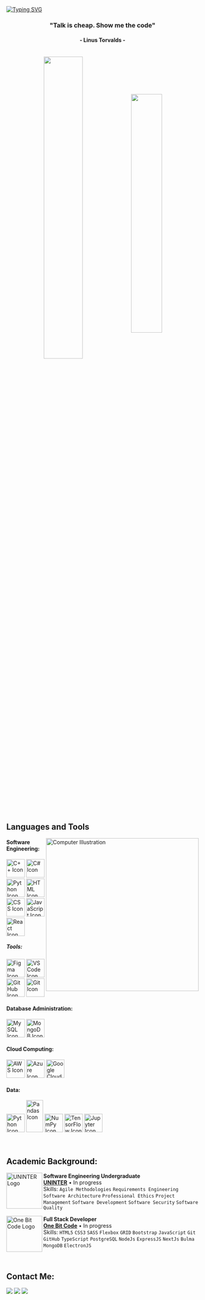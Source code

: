 [![Typing SVG](https://readme-typing-svg.herokuapp.com?color=FF3670&size=35&center=true&vCenter=true&width=1000&lines=Welcome+to+my+GitHub+profile!;My+name+is+Khaled+El-Saeid;I'm+Software+Engineering+Student)](https://git.io/typing-svg)

<h3 align="center">"Talk is cheap. Show me the code"</h3>
<h4 align="center">- Linus Torvalds -</h4>

<br>

<div align="center" style="margin-bottom:200px">
 <img width=45% align="center" src="https://github-readme-stats.vercel.app/api?username=jacquelineatae&theme=radical&show_icons=true" />
 <img width=40% align="center" src="https://github-readme-stats.vercel.app/api/top-langs/?username=jacquelineatae&layout=compact&theme=radical" />
</div>


<br>

## Languages and Tools

<img src="https://raw.githubusercontent.com/MicaelliMedeiros/micaellimedeiros/master/image/computer-illustration.png" min-width="400px" max-width="400px" width="400px" align="right" alt="Computer Illustration">

#### Software Engineering:
[<img height="48px" width="48px" alt="C++ Icon" src="https://skillicons.dev/icons?i=cpp"/>](https://isocpp.org/)
[<img height="48px" width="48px" alt="C# Icon" src="https://skillicons.dev/icons?i=cs"/>](https://learn.microsoft.com/en-us/dotnet/csharp/)
[<img height="48px" width="48px" alt="Python Icon" src="https://skillicons.dev/icons?i=python"/>](https://www.python.org/)
[<img height="48px" width="48px" alt="HTML Icon" src="https://skillicons.dev/icons?i=html"/>](https://developer.mozilla.org/en-US/docs/Web/HTML)
[<img height="48px" width="48px" alt="CSS Icon" src="https://skillicons.dev/icons?i=css"/>](https://developer.mozilla.org/en-US/docs/Web/CSS)
[<img height="48px" width="48px" alt="JavaScript Icon" src="https://skillicons.dev/icons?i=js"/>](https://developer.mozilla.org/en-US/docs/Web/JavaScript)
[<img height="48px" width="48px" alt="React Icon" src="https://skillicons.dev/icons?i=react"/>](https://react.dev/)

##### Tools:
[<img height="48px" width="48px" alt="Figma Icon" src="https://skillicons.dev/icons?i=figma"/>](https://www.figma.com/)
[<img height="48px" width="48px" alt="VS Code Icon" src="https://skillicons.dev/icons?i=vscode"/>](https://code.visualstudio.com/)
[<img height="48px" width="48px" alt="GitHub Icon" src="https://skillicons.dev/icons?i=github"/>](https://github.com/)
[<img height="48px" width="48px" alt="Git Icon" src="https://skillicons.dev/icons?i=git"/>](https://git-scm.com/)

#### Database Administration:
[<img height="48px" width="48px" alt="MySQL Icon" src="https://skillicons.dev/icons?i=mysql"/>](https://www.mysql.com/)
[<img height="48px" width="48px" alt="MongoDB Icon" src="https://skillicons.dev/icons?i=mongodb"/>](https://www.mongodb.com/)

#### Cloud Computing:
[<img height="48px" width="48px" alt="AWS Icon" src="https://skillicons.dev/icons?i=aws"/>](https://aws.amazon.com/)
[<img height="48px" width="48px" alt="Azure Icon" src="https://skillicons.dev/icons?i=azure"/>](https://azure.microsoft.com/)
[<img height="48px" width="48px" alt="Google Cloud Icon" src="https://skillicons.dev/icons?i=gcp"/>](https://cloud.google.com/)

#### Data:
[<img height="48px" width="48px" alt="Python Icon" src="https://skillicons.dev/icons?i=python"/>](https://www.python.org/)
[<img height="84px" width="44px" alt="Pandas Icon" src="https://pandas.pydata.org/static/img/pandas_mark_white.svg"/>](https://pandas.pydata.org/)
[<img height="48px" width="48px" alt="NumPy Icon" src="https://skillicons.dev/icons?i=numpy"/>](https://numpy.org/)
[<img height="48px" width="48px" alt="TensorFlow Icon" src="https://skillicons.dev/icons?i=tensorflow"/>](https://www.tensorflow.org/)
[<img height="48px" width="48px" alt="Jupyter Icon" src="https://skillicons.dev/icons?i=jupyter"/>](https://jupyter.org/)



<br>

## Academic Background:

[<img align="left" height="94px" width="94px" alt="UNINTER Logo" src="https://media.licdn.com/dms/image/C4E0BAQG5HFi6nWrpQg/company-logo_200_200/0/1655119369480/grupo_uninter_logo?e=1709164800&v=beta&t=A_gJyj3OZmT1JZNQcxaIJY67jzxMEJMvcpxyq1CwmS0"/>](https://www.uninter.com/)
**Software Engineering Undergraduate** \
[**UNINTER**](https://www.uninter.com/) • In progress \
Skills: `Agile Methodologies` `Requirements Engineering` `Software Architecture` `Professional Ethics` `Project Management` `Software Development` `Software Security` `Software Quality`

[<img align="left" height="94px" width="94px" alt="One Bit Code Logo" src="https://yt3.googleusercontent.com/rObOEbK1sg50-EG5bF6XWqtUMS5FHsFMA5bOl50UwrXnezjLqovTdtPK6Ql9V-4jGkasyOXs1g=s900-c-k-c0x00ffffff-no-rj"/>](https://www.onebitcode.com/)
**Full Stack Developer** \
[**One Bit Code**](https://www.onebitcode.com/) • In progress \
Skills: `HTML5` `CSS3` `SASS` `Flexbox` `GRID` `Bootstrap` `JavaScript` `Git` `GitHub` `TypeScript` `PostgreSQL` `NodeJs` `ExpressJS` `NextJs` `Bulma` `MongoDB` `ElectronJS`

<br>

## Contact Me:
<div>
<a href="https://www.instagram.com/y_m_k.02/" target="_blank"><img loading="lazy" src="https://img.shields.io/badge/-Instagram-%230077B5?style=for-the-badge&logo=instagram&logoColor=white" target="_blank"></a>
<a href="mailto:khaled.elsaeid@example.com"><img loading="lazy" src="https://img.shields.io/badge/Gmail-D14836?style=for-the-badge&logo=gmail&logoColor=white" target="_blank"></a>
<a href="https://www.linkedin.com/in/khaledelsaeid/" target="_blank"><img loading="lazy" src="https://img.shields.io/badge/-LinkedIn-%230077B5?style=for-the-badge&logo=linkedin&logoColor=white" target="_blank"></a>   
</div>

